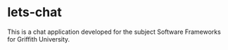 # lets-chat
This is a chat application developed for the subject Software Frameworks for Griffith University.
